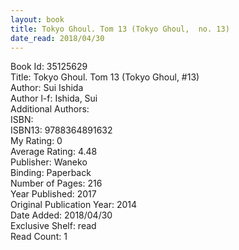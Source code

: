 ```yaml
---
layout: book
title: Tokyo Ghoul. Tom 13 (Tokyo Ghoul,  no. 13)
date_read: 2018/04/30
---
```


Book Id: 35125629<br />
Title: Tokyo Ghoul. Tom 13 (Tokyo Ghoul, #13)<br />
Author: Sui Ishida<br />
Author l-f: Ishida, Sui<br />
Additional Authors: <br />
ISBN: <br />
ISBN13: 9788364891632<br />
My Rating: 0<br />
Average Rating: 4.48<br />
Publisher: Waneko<br />
Binding: Paperback<br />
Number of Pages: 216<br />
Year Published: 2017<br />
Original Publication Year: 2014<br />
Date Added: 2018/04/30<br />
Exclusive Shelf: read<br />
Read Count: 1<br />

